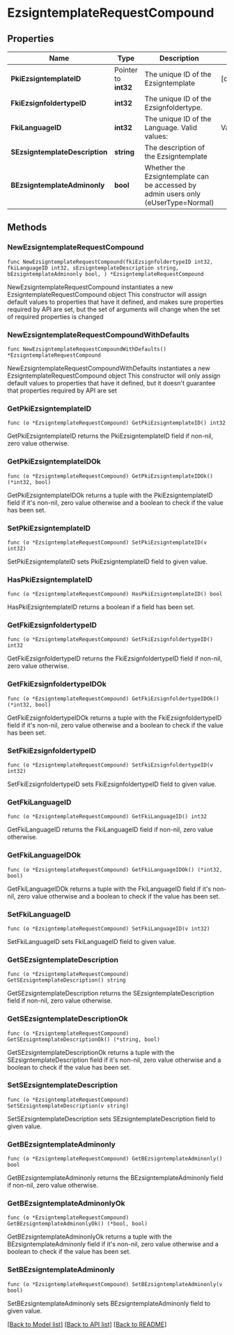 # EzsigntemplateRequestCompound

## Properties

Name | Type | Description | Notes
------------ | ------------- | ------------- | -------------
**PkiEzsigntemplateID** | Pointer to **int32** | The unique ID of the Ezsigntemplate | [optional] 
**FkiEzsignfoldertypeID** | **int32** | The unique ID of the Ezsignfoldertype. | 
**FkiLanguageID** | **int32** | The unique ID of the Language.  Valid values:  |Value|Description| |-|-| |1|French| |2|English| | 
**SEzsigntemplateDescription** | **string** | The description of the Ezsigntemplate | 
**BEzsigntemplateAdminonly** | **bool** | Whether the Ezsigntemplate can be accessed by admin users only (eUserType&#x3D;Normal) | 

## Methods

### NewEzsigntemplateRequestCompound

`func NewEzsigntemplateRequestCompound(fkiEzsignfoldertypeID int32, fkiLanguageID int32, sEzsigntemplateDescription string, bEzsigntemplateAdminonly bool, ) *EzsigntemplateRequestCompound`

NewEzsigntemplateRequestCompound instantiates a new EzsigntemplateRequestCompound object
This constructor will assign default values to properties that have it defined,
and makes sure properties required by API are set, but the set of arguments
will change when the set of required properties is changed

### NewEzsigntemplateRequestCompoundWithDefaults

`func NewEzsigntemplateRequestCompoundWithDefaults() *EzsigntemplateRequestCompound`

NewEzsigntemplateRequestCompoundWithDefaults instantiates a new EzsigntemplateRequestCompound object
This constructor will only assign default values to properties that have it defined,
but it doesn't guarantee that properties required by API are set

### GetPkiEzsigntemplateID

`func (o *EzsigntemplateRequestCompound) GetPkiEzsigntemplateID() int32`

GetPkiEzsigntemplateID returns the PkiEzsigntemplateID field if non-nil, zero value otherwise.

### GetPkiEzsigntemplateIDOk

`func (o *EzsigntemplateRequestCompound) GetPkiEzsigntemplateIDOk() (*int32, bool)`

GetPkiEzsigntemplateIDOk returns a tuple with the PkiEzsigntemplateID field if it's non-nil, zero value otherwise
and a boolean to check if the value has been set.

### SetPkiEzsigntemplateID

`func (o *EzsigntemplateRequestCompound) SetPkiEzsigntemplateID(v int32)`

SetPkiEzsigntemplateID sets PkiEzsigntemplateID field to given value.

### HasPkiEzsigntemplateID

`func (o *EzsigntemplateRequestCompound) HasPkiEzsigntemplateID() bool`

HasPkiEzsigntemplateID returns a boolean if a field has been set.

### GetFkiEzsignfoldertypeID

`func (o *EzsigntemplateRequestCompound) GetFkiEzsignfoldertypeID() int32`

GetFkiEzsignfoldertypeID returns the FkiEzsignfoldertypeID field if non-nil, zero value otherwise.

### GetFkiEzsignfoldertypeIDOk

`func (o *EzsigntemplateRequestCompound) GetFkiEzsignfoldertypeIDOk() (*int32, bool)`

GetFkiEzsignfoldertypeIDOk returns a tuple with the FkiEzsignfoldertypeID field if it's non-nil, zero value otherwise
and a boolean to check if the value has been set.

### SetFkiEzsignfoldertypeID

`func (o *EzsigntemplateRequestCompound) SetFkiEzsignfoldertypeID(v int32)`

SetFkiEzsignfoldertypeID sets FkiEzsignfoldertypeID field to given value.


### GetFkiLanguageID

`func (o *EzsigntemplateRequestCompound) GetFkiLanguageID() int32`

GetFkiLanguageID returns the FkiLanguageID field if non-nil, zero value otherwise.

### GetFkiLanguageIDOk

`func (o *EzsigntemplateRequestCompound) GetFkiLanguageIDOk() (*int32, bool)`

GetFkiLanguageIDOk returns a tuple with the FkiLanguageID field if it's non-nil, zero value otherwise
and a boolean to check if the value has been set.

### SetFkiLanguageID

`func (o *EzsigntemplateRequestCompound) SetFkiLanguageID(v int32)`

SetFkiLanguageID sets FkiLanguageID field to given value.


### GetSEzsigntemplateDescription

`func (o *EzsigntemplateRequestCompound) GetSEzsigntemplateDescription() string`

GetSEzsigntemplateDescription returns the SEzsigntemplateDescription field if non-nil, zero value otherwise.

### GetSEzsigntemplateDescriptionOk

`func (o *EzsigntemplateRequestCompound) GetSEzsigntemplateDescriptionOk() (*string, bool)`

GetSEzsigntemplateDescriptionOk returns a tuple with the SEzsigntemplateDescription field if it's non-nil, zero value otherwise
and a boolean to check if the value has been set.

### SetSEzsigntemplateDescription

`func (o *EzsigntemplateRequestCompound) SetSEzsigntemplateDescription(v string)`

SetSEzsigntemplateDescription sets SEzsigntemplateDescription field to given value.


### GetBEzsigntemplateAdminonly

`func (o *EzsigntemplateRequestCompound) GetBEzsigntemplateAdminonly() bool`

GetBEzsigntemplateAdminonly returns the BEzsigntemplateAdminonly field if non-nil, zero value otherwise.

### GetBEzsigntemplateAdminonlyOk

`func (o *EzsigntemplateRequestCompound) GetBEzsigntemplateAdminonlyOk() (*bool, bool)`

GetBEzsigntemplateAdminonlyOk returns a tuple with the BEzsigntemplateAdminonly field if it's non-nil, zero value otherwise
and a boolean to check if the value has been set.

### SetBEzsigntemplateAdminonly

`func (o *EzsigntemplateRequestCompound) SetBEzsigntemplateAdminonly(v bool)`

SetBEzsigntemplateAdminonly sets BEzsigntemplateAdminonly field to given value.



[[Back to Model list]](../README.md#documentation-for-models) [[Back to API list]](../README.md#documentation-for-api-endpoints) [[Back to README]](../README.md)


